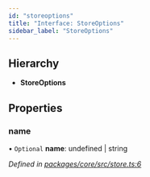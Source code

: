 ```yaml
---
id: "storeoptions"
title: "Interface: StoreOptions"
sidebar_label: "StoreOptions"
---
```


## Hierarchy

- **StoreOptions**

## Properties

### name

• `Optional` **name**: undefined \| string

_Defined in [packages/core/src/store.ts:6](https://github.com/willsoto/node-konfig/blob/b999a55/packages/core/src/store.ts#L6)_
